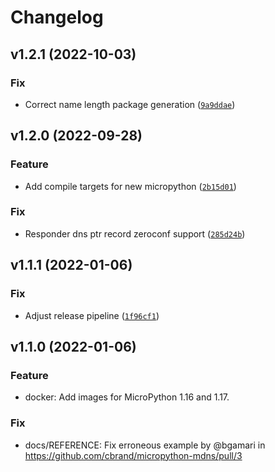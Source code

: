# Changelog #

<!--next-version-placeholder-->

## v1.2.1 (2022-10-03)
### Fix
* Correct name length package generation ([`9a9ddae`](https://github.com/cbrand/micropython-mdns/commit/9a9ddae780d3b34f29e275e724442c95d769d575))

## v1.2.0 (2022-09-28)
### Feature
* Add compile targets for new micropython ([`2b15d01`](https://github.com/cbrand/micropython-mdns/commit/2b15d0198562b2a28537ffb4c7cdd822385e16ea))

### Fix
* Responder dns ptr record zeroconf support ([`285d24b`](https://github.com/cbrand/micropython-mdns/commit/285d24b3b339a5c6fa9f46db4ae26129fe2a491e))

## v1.1.1 (2022-01-06)
### Fix
* Adjust release pipeline ([`1f96cf1`](https://github.com/cbrand/micropython-mdns/commit/1f96cf1ca2adb769b40d8d838165f5819c07f519))


## v1.1.0 (2022-01-06)
### Feature
* docker: Add images for MicroPython 1.16 and 1.17.

### Fix
* docs/REFERENCE: Fix erroneous example by @bgamari in https://github.com/cbrand/micropython-mdns/pull/3

